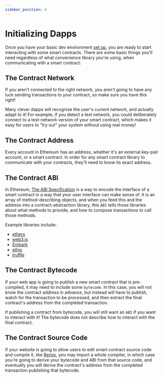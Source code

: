 ```yaml
---
sidebar_position: 4
---
```


# Initializing Dapps

Once you have your basic dev environment [set up](./Getting-Started), you are ready to start interacting with some smart contracts. There are some basic things you'll need regardless of what convenience library you're using, when communicating with a smart contract:

## The Contract Network

If you aren't connected to the right network, you aren't going to have any luck sending transactions to your contract, so make sure you have this right!

Many clever dapps will recognize the user's current network, and actually adapt to it! For example, if you detect a test network, you could deliberately connect to a test-network version of your smart contract, which makes it easy for users to "try out" your system without using real money!

## The Contract Address

Every account in Ethereum has an address, whether it's an external key-pair account, or a smart contract. In order for any smart contract library to communicate with your contracts, they'll need to know its exact address.

## The Contract ABI

In Ethereum, [The ABI Specification](https://solidity.readthedocs.io/en/develop/abi-spec.html) is a way to encode the interface of a smart contract in a way that your user interface can make sense of.
It is an array of method-describing objects, and when you feed this and the address into a contract-abstraction library, this `ABI` tells those libraries about what methods to provide, and how to compose transactions to call those methods.

Example libraries include:

- [ethers](https://www.npmjs.com/package/ethers)
- [web3.js](https://www.npmjs.com/package/web3)
- [Embark](https://framework.embarklabs.io/)
- [ethjs](https://www.npmjs.com/package/ethjs)
- [truffle](https://www.trufflesuite.com/)

## The Contract Bytecode

If your web app is going to publish a new smart contract that is pre-compiled, it may need to include some `bytecode`. In this case, you will not know the contract address in advance, but instead will have to publish, watch for the transaction to be processed, and then extract the final contract's address from the completed transaction.

If publishing a contract from bytecode, you will still want an `ABI` if you want to interact with it! The bytecode does not describe how to interact with the final contract.

## The Contract Source Code

If your website is going to allow users to edit smart contract source code and compile it, like [Remix](http://remix.ethereum.org/), you may import a whole compiler, in which case you're going to derive your bytecode and ABI from that source code, and eventually you will derive the contract's address from the completed transaction publishing that bytecode.
